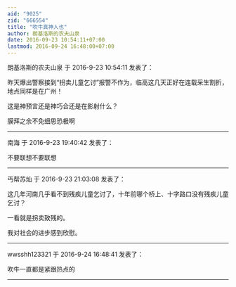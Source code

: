 ```yaml
---
aid: "9025"
zid: "666554"
title: "吹牛真神人也"
author: 朗基洛斯的农夫山泉
date: 2016-09-23 10:54:11+07:00
lastmod: 2016-09-24 16:48:00+07:00
---
```


朗基洛斯的农夫山泉 于 2016-9-23 10:54:11 发表了：

昨天爆出警察接到“拐卖儿童乞讨”报警不作为，临高这几天正好在连载采生割折，地点同样是在广州！

这是神预言还是神巧合还是在影射什么？

膜拜之余不免细思恐极啊

---

南海 于 2016-9-23 19:40:42 发表了：

不要联想不要联想

---

丐帮苏灿 于 2016-9-23 21:03:08 发表了：

这几年河南几乎看不到残疾儿童乞讨了，十年前哪个桥上、十字路口没有残疾儿童乞讨？

一看就是拐卖致残的。

我对社会的进步感到欣慰。

---

wwsshh123321 于 2016-9-24 16:48:41 发表了：

吹牛一直都是紧跟热点的

---
